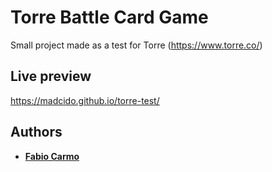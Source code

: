 # Torre Battle Card Game
Small project made as a test for Torre (https://www.torre.co/)

## Live preview
https://madcido.github.io/torre-test/

## Authors
* **<a href="https://github.com/madcido">Fabio Carmo</a>**
